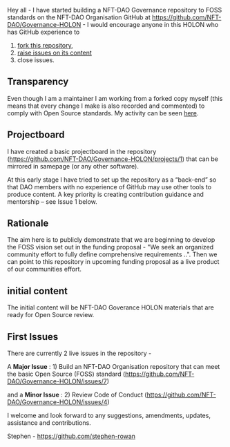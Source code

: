 Hey all - I have started building a NFT-DAO Governance repository to FOSS standards on the NFT-DAO Organisation GitHub at https://github.com/NFT-DAO/Governance-HOLON - I would encourage anyone in this HOLON who has GitHub experience to 

1) [fork this repository](https://docs.github.com/en/github/getting-started-with-github/fork-a-repo), 
2) [raise issues on its content](https://guides.github.com/features/issues/)
3) close issues.

## Transparency

Even though I am a maintainer I am working from a forked copy myself (this means that every change I make is also recorded and commented) to comply with Open Source standards. My activity can be seen [here](https://github.com/NFT-DAO/Governance-HOLON/pulls?q=is%3Apr+is%3Aclosed).

## Projectboard

I have created a basic projectboard in the repository (https://github.com/NFT-DAO/Governance-HOLON/projects/1) that can be mirrored in samepage (or any other software). 

At this early stage I have tried to set up the repository as a “back-end” so that DAO members with no experience of GitHub may use other tools to produce content. A key priority is creating contribution guidance and mentorship – see Issue 1 below.

## Rationale

The aim here is to publicly demonstrate that we are beginning to develop the FOSS vision set out in the funding proposal - "We seek an organized community effort to fully define comprehensive requirements ..". Then we can point to this repository in upcoming funding proposal as a live product of our communities effort.

## initial content

The initial content will be NFT-DAO Goverance HOLON materials that are ready for Open Source review.

## First Issues

There are currently 2 live issues in the repository - 

A **Major Issue** : 1) Build an NFT-DAO Organisation repository that can meet the basic Open Source (FOSS) standard (https://github.com/NFT-DAO/Governance-HOLON/issues/7) 

and a **Minor Issue** : 2) Review Code of Conduct (https://github.com/NFT-DAO/Governance-HOLON/issues/4)



I welcome and look forward to any suggestions, amendments, updates, assistance and contributions.

Stephen - https://github.com/stephen-rowan
